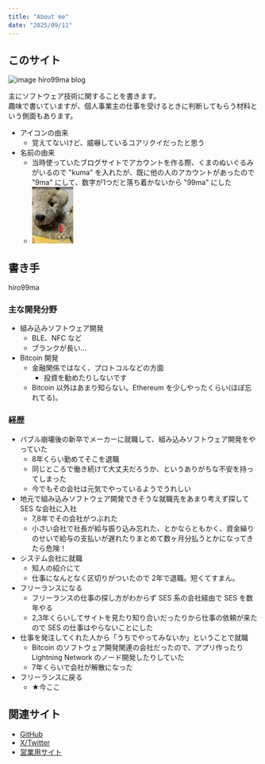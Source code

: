 ```yaml
---
title: "About me"
date: "2025/09/11"
---
```


## このサイト

![image](favicon.ico) hiro99ma blog

主にソフトウェア技術に関することを書きます。  
趣味で書いていますが、個人事業主の仕事を受けるときに判断してもらう材料という側面もあります。

* アイコンの由来
  * 覚えてないけど、威嚇しているコアリクイだったと思う
* 名前の由来
  * 当時使っていたブログサイトでアカウントを作る際、くまのぬいぐるみがいるので "kuma" を入れたが、既に他の人のアカウントがあったので "9ma" にして、数字が1つだと落ち着かないから "99ma" にした
  * ![image](assets/images/kuma.png)

## 書き手

hiro99ma

### 主な開発分野

* 組み込みソフトウェア開発
  * BLE、NFC など
  * ブランクが長い...
* Bitcoin 開発
  * 金融関係ではなく、プロトコルなどの方面
    * 投資を勧めたりしないです
  * Bitcoin 以外はあまり知らない。Ethereum を少しやったくらい(ほぼ忘れてる)。

###  経歴
    
* バブル崩壊後の新卒でメーカーに就職して、組み込みソフトウェア開発をやっていた
  * 8年くらい勤めてそこを退職
  * 同じところで働き続けて大丈夫だろうか、というありがちな不安を持ってしまった
  * 今でもその会社は元気でやっているようでうれしい
* 地元で組み込みソフトウェア開発できそうな就職先をあまり考えず探して SES な会社に入社
  * 7,8年でその会社がつぶれた
  * 小さい会社で社長が給与振り込み忘れた、とかならともかく、資金繰りのせいで給与の支払いが遅れたりまとめて数ヶ月分払うとかになってきたら危険！
* システム会社に就職
  * 知人の紹介にて
  * 仕事になんとなく区切りがついたので 2年で退職。短くてすまん。
* フリーランスになる
  * フリーランスの仕事の探し方がわからず SES 系の会社経由で SES を数年やる
  * 2,3年くらいしてサイトを見たり知り合いだったりから仕事の依頼が来たので SES の仕事はやらないことにした
* 仕事を発注してくれた人から「うちでやってみないか」ということで就職
  * Bitcoin のソフトウェア開発関連の会社だったので、アプリ作ったり Lightning Network のノード開発したりしていた
  * 7年くらいで会社が解散になった
* フリーランスに戻る
  * ★今ここ

## 関連サイト

* [GitHub](https://github.com/hirokuma)
* [X/Twitter](https://x.com/hiro99ma)
* [営業用サイト](https://hirokuma.work/)
